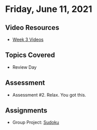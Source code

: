 # Friday, June 11, 2021

## Video Resources
- [Week 3 Videos](https://www.youtube.com/watch?v=sMKRM6f99Dk&list=PLu0CiQ7bzwEQFbl_8DTrMyfgD5OmMjVhM)

## Topics Covered
- Review Day

## Assessment
- Assessment #2. Relax. You got this.

## Assignments
- Group Project: [Sudoku](https://github.com/oscarplatoon/Sudoku)

